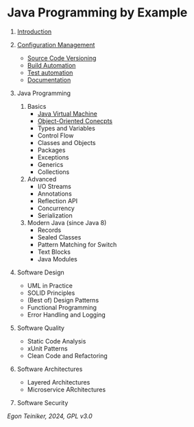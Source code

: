 # Java Programming by Example


1. [Introduction](introduction/)

2. [Configuration Management](configuration-management/)
    * [Source Code Versioning](configuration-management/versioning/)
    * [Build Automation](configuration-management/building/)
    * [Test automation](configuration-management/testing/)
    * [Documentation](configuration-management/documentation/)

3. Java Programming 
    1. Basics
        * [Java Virtual Machine](java-basics/jvm/)
        * [Object-Oriented Conecpts](java-basics/oop/)
        * Types and Variables 
        * Control Flow
        * Classes and Objects     
        * Packages
        * Exceptions
        * Generics 
        * Collections
    2. Advanced
        * I/O Streams 
        * Annotations
        * Reflection API
        * Concurrency
        * Serialization
    3. Modern Java (since Java 8) 
        * Records
        * Sealed Classes
        * Pattern Matching for Switch
        * Text Blocks
        * Java Modules 

4. Software Design 
    * UML in Practice
    * SOLID Principles
    * (Best of) Design Patterns
    * Functional Programming
    * Error Handling and Logging
    
5. Software Quality 
    * Static Code Analysis 
    * xUnit Patterns
    * Clean Code and Refactoring

6. Software Architectures
    * Layered Architectures
    * Microservice ARchitectures 
    
7. Software Security 

*Egon Teiniker, 2024, GPL v3.0*